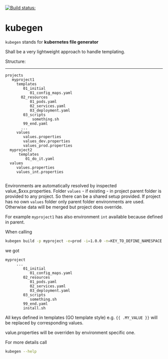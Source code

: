 [![Build status:](https://travis-ci.org/de-jcup/kubegen.svg?branch=master)](https://travis-ci.org/de-jcup/kubegen)


# kubegen

`kubegen` stands for **kubernetes file generator**

Shall be a very lightweight approach to handle templating.


Structure:

----
```
projects
   myproject1
     templates
        01_initial
           01_config_maps.yaml
       02_resources
           01_pods.yaml
           02_services.yaml
           03_deployment.yaml
        03_scripts
            something.sh
        99_end.yaml
       ...
     values
        values.properties
        values_dev.properties
        values_prod.properties
  myproject2
      templates
         01_do_it.yaml
  values
     values.properties
     values_int.properties
   
```

Environments are automatically resolved by inspected value_$xxx.properties. Folder `values` - if existing -  in project parent folder is provided to
any project. So there can be a shared setup provided. If project has no own `values` folder only parent folder environments are used. Otherwise 
data will be merged but project does override.  

For example `myproject1` has also environment `int` available because defined in parent.

When calling

```bash
kubegen build -p myproject -e=prod -i=1.0.0 -n=KEY_TO_DEFINE_NAMESPACE
```
we got 

```
myproject
     ...
        01_initial
           01_config_maps.yaml
        02_resources
           01_pods.yaml
           02_services.yaml
           03_deployment.yaml
        03_scripts
           something.sh
        99_end.yaml
        install.sh
```

All keys defined in templates (GO template style) e.g. `{{ .MY_VALUE }}` will be replaced by corresponding values.

value.properties will be overriden by environment specific one.

For more details call

```bash
kubegen --help
```
